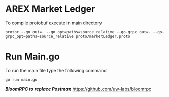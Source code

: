 # AREX Market Ledger

To compile protobuf execute in main directory

`protoc --go_out=. --go_opt=paths=source_relative --go-grpc_out=. --go-grpc_opt=paths=source_relative proto/marketLedger.proto`

# Run Main.go

To run the main file type the following command

`go run main.go`




_**BloomRPC to replace Postman**_
https://github.com/uw-labs/bloomrpc
